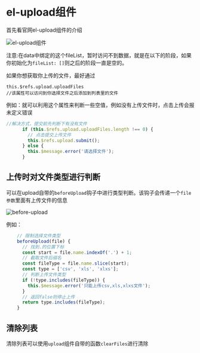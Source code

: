 # el-upload组件

首先看官网el-upload组件的介绍

![el-upload组件](C:\Users\UM0103677\Desktop\笔记\StudyFiles\前端图片\ElementUI\el-upload组件.png)

注意:在data中绑定的这个fileList，暂时访问不到数据，就是在以下的阶段，如果你初始化为`fileList: []`则之后的阶段一直是空的。



如果你想获取你上传的文件，最好通过

```
this.$refs.upload.uploadFiles
//该属性可以访问到你选择文件之后添加到列表里的文件
```



例如：就可以利用这个属性来判断一些空值，例如没有上传文件时，点击上传会报未定义错误

```js
//解决方式，提交前先判断下有没有文件
      if (this.$refs.upload.uploadFiles.length !== 0) {
        // 点击提交上传文件
        this.$refs.upload.submit();
      } else {
        this.$message.error('请选择文件');
      }
```





## 上传时对文件类型进行判断

可以在upload自带的`beforeUpload`钩子中进行类型判断。该钩子会传递一个`file参数`里面有上传文件的信息

![before-upload](C:\Users\UM0103677\Desktop\笔记\StudyFiles\前端图片\ElementUI\before-upload.png)



例如：

```js
    // 限制选择文件类型
    beforeUpload(file) {
      // 找到.的位置下标
      const start = file.name.indexOf('.') + 1;
      // 截取文件后缀名
      const fileType = file.name.slice(start);
      const type = ['csv', 'xls', 'xlxs'];
      // 判断上传文件类型
      if (!type.includes(fileType)) {
        this.$message.error('只能上传csv,xls,xlxs文件');
      }
      // 返回false则停止上传
      return type.includes(fileType);
    }
```



## 清除列表

清除列表可以使用`upload`组件自带的函数`clearFiles`进行清除

